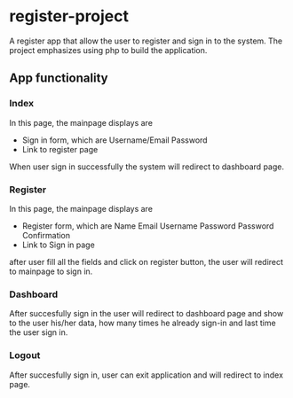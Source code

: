 # register-project
 A register app that allow the user to register and sign in to the system. The project emphasizes using php to build the application.


## App functionality

### Index
In this page, the mainpage displays are
- Sign in form, which are
Username/Email
Password
- Link to register page

When user sign in successfully the system will redirect to dashboard page.

### Register
In this page, the mainpage displays are
- Register form, which are
Name
Email
Username
Password
Password Confirmation
- Link to Sign in page

after user fill all the fields and click on register button,
the user will redirect to mainpage to sign in.

### Dashboard
After succesfully sign in the user will redirect to dashboard page and show  to the user his/her data, how many times he already sign-in and last time the user sign in.

### Logout
After succesfully sign in, user can exit application and will redirect to index page.